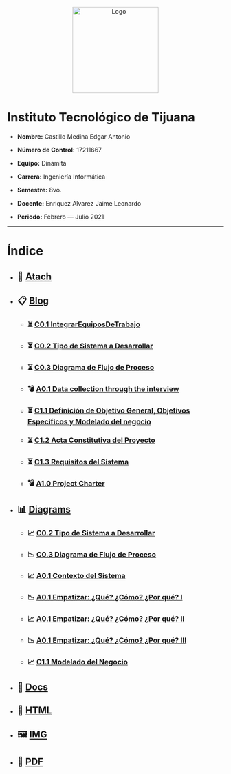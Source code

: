 <p align="center">
    <img alt="Logo" src="https://www.tijuana.tecnm.mx/wp-content/themes/tecnm/images/logo_TECT.png" width=200 height=200>
</p>

# Instituto Tecnológico de Tijuana

- **Nombre:** Castillo Medina Edgar Antonio

- **Número de Control:** 17211667

- **Equipo:** Dinamita

- **Carrera:** Ingeniería Informática

- **Semestre:** 8vo.

- **Docente:** Enriquez Alvarez Jaime Leonardo

- **Periodo:** Febrero — Julio 2021

___

# Índice

* ## :paperclip: [Atach](https://github.com/edgarcastillo17/avscastillo/tree/main/atach "Atach")

* ## :clipboard: [Blog](https://github.com/edgarcastillo17/avscastillo/tree/main/blog "Blog")
    * ### :hourglass_flowing_sand: [C0.1 IntegrarEquiposDeTrabajo](https://github.com/edgarcastillo17/avscastillo/blob/main/blog/C0.1_IntegrarEquiposDeTrabajo.md "C0.1_IntegrarEquiposDeTrabajo")
    * ### :hourglass_flowing_sand: [C0.2 Tipo de Sistema a Desarrollar](https://github.com/edgarcastillo17/avscastillo/blob/main/blog/C0.2_Tipo_de_Sistema_Desarrollar.md "C0.2 Tipo de Sistema a Desarrollar")
    * ### :hourglass_flowing_sand: [C0.3 Diagrama de Flujo de Proceso](https://github.com/edgarcastillo17/avscastillo/blob/main/blog/C0.3_DiagramadeFlujo_Proceso.md "C0.3 Diagrama de Flujo de Proceso")
    * ### :bomb: [A0.1 Data collection through the interview](https://github.com/edgarcastillo17/avscastillo/blob/main/blog/A0.1_Compilation_Interview.md "A0.1 Recopilación Entrevista")
    * ### :hourglass_flowing_sand: [C1.1 Definición de Objetivo General, Objetivos Específicos y Modelado del negocio](https://github.com/edgarcastillo17/avscastillo/blob/main/blog/C1.1_ObjetivosGenerales_Especificos.md "C1.1 Definición de Objetivo General, Objetivos Específicos y Modelado del negocio")
    * ### :hourglass_flowing_sand: [C1.2 Acta Constitutiva del Proyecto](https://github.com/edgarcastillo17/avscastillo/blob/main/blog/C1.2_ActaConstitutiva_delProyecto.md "C1.2 Acta Constitutiva del Proyecto")
    * ### :hourglass_flowing_sand: [C1.3 Requisitos del Sistema](https://github.com/edgarcastillo17/avscastillo/blob/main/blog/C1.3_Requisitos_del_Sistema.md "C1.3 Requisitos del Sistema")
    * ### :bomb: [A1.0 Project Charter](https://github.com/edgarcastillo17/avscastillo/blob/main/blog/A1.0_ProjectCharter.md "A1.0 Project Charter")

* ## :bar_chart: [Diagrams](https://github.com/edgarcastillo17/avscastillo/tree/main/diagrams "Diagrams")
    * ### :chart_with_upwards_trend: [C0.2 Tipo de Sistema a Desarrollar](https://github.com/edgarcastillo17/avscastillo/blob/main/diagrams/C0.2.FlujoInteraccion.png "Flujo de Interacción")
    * ### :chart_with_downwards_trend: [C0.3 Diagrama de Flujo de Proceso](https://github.com/edgarcastillo17/avscastillo/blob/main/diagrams/C0.3_Diagrama.png "Flujo de Proceso")
    * ### :chart_with_upwards_trend: [A0.1 Contexto del Sistema](https://raw.githubusercontent.com/edgarcastillo17/avscastillo/main/diagrams/A0.1_Context.png "Contexto del Sistema")
    * ### :chart_with_downwards_trend: [A0.1 Empatizar: ¿Qué? ¿Cómo? ¿Por qué? I](https://raw.githubusercontent.com/edgarcastillo17/avscastillo/main/diagrams/A0.1_WhatHowWhy_1.png "Empatizar: ¿Qué? ¿Cómo? ¿Por qué?")
    * ### :chart_with_upwards_trend: [A0.1 Empatizar: ¿Qué? ¿Cómo? ¿Por qué? II](https://raw.githubusercontent.com/edgarcastillo17/avscastillo/main/diagrams/A0.1_WhatHowWhy_2.png "Empatizar: ¿Qué? ¿Cómo? ¿Por qué?")
    * ### :chart_with_downwards_trend: [A0.1 Empatizar: ¿Qué? ¿Cómo? ¿Por qué? III](https://raw.githubusercontent.com/edgarcastillo17/avscastillo/main/diagrams/A0.1_WhatHowWhy_3.png "Empatizar: ¿Qué? ¿Cómo? ¿Por qué?")
    * ### :chart_with_upwards_trend: [C1.1 Modelado del Negocio](https://github.com/edgarcastillo17/avscastillo/tree/main/diagrams/C1.1_ObjetivosGenerales_especificos "Modelado del Negocio")

* ## :open_file_folder: [Docs](https://github.com/edgarcastillo17/avscastillo/tree/main/docs "Docs")

* ## :page_facing_up: [HTML](https://github.com/edgarcastillo17/avscastillo/tree/main/html "HTML")

* ## :framed_picture: [IMG](https://github.com/edgarcastillo17/avscastillo/tree/main/img "IMG")

* ##  :notebook_with_decorative_cover: [PDF](https://github.com/edgarcastillo17/avscastillo/tree/main/pdf "PDF")
